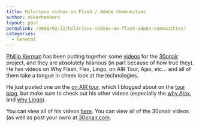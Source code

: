 ```yaml
---
title: Hilarious videos on Flash / Adobe Communities
author: mikechambers
layout: post
permalink: /2008/02/22/hilarious-videos-on-flash-adobe-communities/
categories:
  - General
---
```



[Phillip Kerman][1] has been putting together some [videos][2] for the [30onair][3] project, and they are absolutely hilarious (in part because of how true they). He has videos on Why Flash, Flex, Lingo, on AIR Tour, Ajax, etc&#8230; and all of them take a tongue in cheek look at the technologies.

He just posted one on the [on AIR tour,][4] which I blogged about on the [tour blog][5], but make sure to check out his other videos (especially the [why Ajax][6], and [why Lingo][7]).

You can view all of his videos [here][2]. You can view all of the 30onair videos (as well as post your own) at [30onair.com][3].

 [1]: http://www.phillipkerman.com/
 [2]: http://www.youtube.com/profile_videos?user=phillipk&search_query=30onair&search=Search
 [3]: http://www.30onair.com
 [4]: http://onair.adobe.com
 [5]: http://onair.adobe.com/blogs/tour/2008/02/21/video-why-on-air-tour/
 [6]: http://www.youtube.com/watch?v=lqvljJoUrxQ
 [7]: http://www.youtube.com/watch?v=QY2mLCi0XKo